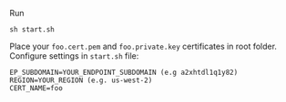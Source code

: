 Run

```
sh start.sh
```

Place your `foo.cert.pem` and `foo.private.key` certificates in root folder.
Configure settings in `start.sh` file:

```
EP_SUBDOMAIN=YOUR_ENDPOINT_SUBDOMAIN (e.g a2xhtdl1q1y82)
REGION=YOUR_REGION (e.g. us-west-2)
CERT_NAME=foo
```